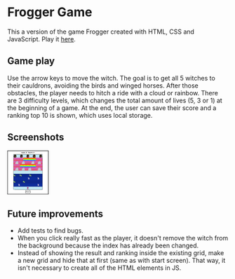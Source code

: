 # Frogger Game
This a version of the game Frogger created with HTML, CSS and JavaScript. Play it [here](https://didemertens.github.io/sei-project-1/).

## Game play
Use the arrow keys to move the witch. The goal is to get all 5 witches to their cauldrons, avoiding the birds and winged horses. After those obstacles, the player needs to hitch a ride with a cloud or rainbow. There are 3 difficulty levels, which changes the total amount of lives (5, 3 or 1) at the beginning of a game. At the end, the user can save their score and a ranking top 10 is shown, which uses local storage. 

## Screenshots
<img src="/assets/frogger-scr.png" alt="Frogger screenshot" height="100"/>

## Future improvements
* Add tests to find bugs.
* When you click really fast as the player, it doesn't remove the witch from the background because the index has already been changed.
* Instead of showing the result and ranking inside the existing grid, make a new grid and hide that at first (same as with start screen). That way, it isn't necessary to create all of the HTML elements in JS.
